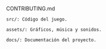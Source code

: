 CONTRIBUTING.md

    src/: Código del juego.
    
    assets/: Gráficos, música y sonidos.
    
    docs/: Documentación del proyecto.
